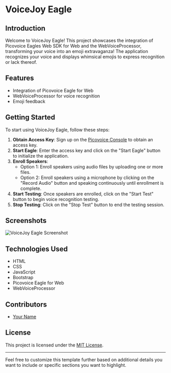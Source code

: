 # VoiceJoy Eagle

## Introduction
Welcome to VoiceJoy Eagle! This project showcases the integration of Picovoice Eagles Web SDK for Web and the WebVoiceProcessor, transforming your voice into an emoji extravaganza! The application recognizes your voice and displays whimsical emojis to express recognition or lack thereof. 

## Features
- Integration of Picovoice Eagle for Web
- WebVoiceProcessor for voice recognition
- Emoji feedback

## Getting Started
To start using VoiceJoy Eagle, follow these steps:

1. **Obtain Access Key**: Sign up on the [Picovoice Console](https://console.picovoice.ai/) to obtain an access key.
2. **Start Eagle**: Enter the access key and click on the "Start Eagle" button to initialize the application.
3. **Enroll Speakers**:
   - Option 1: Enroll speakers using audio files by uploading one or more files.
   - Option 2: Enroll speakers using a microphone by clicking on the "Record Audio" button and speaking continuously until enrollment is complete.
4. **Start Testing**: Once speakers are enrolled, click on the "Start Test" button to begin voice recognition testing.
5. **Stop Testing**: Click on the "Stop Test" button to end the testing session.

## Screenshots
![VoiceJoy Eagle Screenshot](./screenshots/screenshot.png)

## Technologies Used
- HTML
- CSS
- JavaScript
- Bootstrap
- Picovoice Eagle for Web
- WebVoiceProcessor

## Contributors
- [Your Name](https://github.com/your_username)

## License
This project is licensed under the [MIT License](LICENSE).

---

Feel free to customize this template further based on additional details you want to include or specific sections you want to highlight.